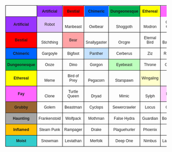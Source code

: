 


<style type="text/css">
.tg  {border-collapse:collapse;border-spacing:0;}
.tg td{border-color:black;border-style:solid;border-width:1px;font-family:Arial, sans-serif;font-size:14px;
  overflow:hidden;padding:10px 5px;word-break:normal;}
.tg th{border-color:black;border-style:solid;border-width:1px;font-family:Arial, sans-serif;font-size:14px;
  font-weight:normal;overflow:hidden;padding:10px 5px;word-break:normal;}
.tg .tg-p7qr{background-color:#F00;font-size:12px;font-weight:bold;text-align:center;vertical-align:middle}
.tg .tg-bgo7{font-size:12px;text-align:center;vertical-align:bottom}
.tg .tg-18w4{font-size:12px;position:-webkit-sticky;position:sticky;text-align:center;top:-1px;vertical-align:bottom;
  will-change:transform}
.tg .tg-vjin{background-color:#C5E2FF;font-size:12px;text-align:center;vertical-align:middle}
.tg .tg-gzuo{background-color:#963;font-size:12px;font-weight:bold;position:-webkit-sticky;position:sticky;text-align:center;
  top:-1px;vertical-align:middle;will-change:transform}
.tg .tg-pq4w{background-color:#F00;font-size:12px;font-weight:bold;position:-webkit-sticky;position:sticky;text-align:center;
  top:-1px;vertical-align:middle;will-change:transform}
.tg .tg-c9eh{background-color:#93F;font-size:12px;font-weight:bold;text-align:center;vertical-align:middle}
.tg .tg-yfds{background-color:#F6F;font-size:12px;font-weight:bold;position:-webkit-sticky;position:sticky;text-align:center;
  top:-1px;vertical-align:middle;will-change:transform}
.tg .tg-zzp7{background-color:#A6A6A6;font-size:12px;font-weight:bold;position:-webkit-sticky;position:sticky;text-align:center;
  top:-1px;vertical-align:middle;will-change:transform}
.tg .tg-hv31{background-color:#3CC;font-size:12px;font-weight:bold;position:-webkit-sticky;position:sticky;text-align:center;
  top:-1px;vertical-align:middle;will-change:transform}
.tg .tg-26gm{background-color:#93F;font-size:12px;font-weight:bold;position:-webkit-sticky;position:sticky;text-align:center;
  top:-1px;vertical-align:middle;will-change:transform}
.tg .tg-hr1w{background-color:#BDFFBD;font-size:12px;text-align:center;vertical-align:middle}
.tg .tg-grja{background-color:#E2C5A8;font-size:12px;text-align:center;vertical-align:middle}
.tg .tg-u2ie{background-color:#06F;font-size:12px;font-weight:bold;position:-webkit-sticky;position:sticky;text-align:center;
  top:-1px;vertical-align:middle;will-change:transform}
.tg .tg-1y9n{background-color:#00B050;font-size:12px;font-weight:bold;position:-webkit-sticky;position:sticky;text-align:center;
  top:-1px;vertical-align:middle;will-change:transform}
.tg .tg-t41y{background-color:#FF0;font-size:12px;font-weight:bold;position:-webkit-sticky;position:sticky;text-align:center;
  top:-1px;vertical-align:middle;will-change:transform}
.tg .tg-j9rr{background-color:#FFC000;font-size:12px;font-weight:bold;position:-webkit-sticky;position:sticky;text-align:center;
  top:-1px;vertical-align:middle;will-change:transform}
.tg .tg-6zef{background-color:#E0C1FF;font-size:12px;text-align:center;vertical-align:middle}
.tg .tg-2c6i{background-color:#FFA3A5;font-size:12px;text-align:center;vertical-align:middle}
.tg .tg-ob83{background-color:#06F;font-size:12px;font-weight:bold;text-align:center;vertical-align:middle}
.tg .tg-v8d4{background-color:#00B050;font-size:12px;font-weight:bold;text-align:center;vertical-align:middle}
.tg .tg-zdr7{background-color:#FF0;font-size:12px;font-weight:bold;text-align:center;vertical-align:middle}
.tg .tg-hrpd{background-color:#FFC;font-size:12px;text-align:center;vertical-align:middle}
.tg .tg-mpq5{background-color:#F6F;font-size:12px;font-weight:bold;text-align:center;vertical-align:middle}
.tg .tg-b3h7{background-color:#FCF;font-size:12px;text-align:center;vertical-align:middle}
.tg .tg-5i8t{background-color:#963;font-size:12px;font-weight:bold;text-align:center;vertical-align:middle}
.tg .tg-6cte{background-color:#A6A6A6;font-size:12px;font-weight:bold;text-align:center;vertical-align:middle}
.tg .tg-bqcx{background-color:#D9D9D9;font-size:12px;text-align:center;vertical-align:middle}
.tg .tg-jkic{background-color:#FFC000;font-size:12px;font-weight:bold;text-align:center;vertical-align:middle}
.tg .tg-at2z{background-color:#FFEEB7;font-size:12px;text-align:center;vertical-align:middle}
.tg .tg-nqo0{background-color:#3CC;font-size:12px;font-weight:bold;text-align:center;vertical-align:middle}
.tg .tg-go8x{background-color:#CFF;font-size:12px;text-align:center;vertical-align:middle}
.tg-sort-header::-moz-selection{background:0 0}
.tg-sort-header::selection{background:0 0}.tg-sort-header{cursor:pointer}
.tg-sort-header:after{content:'';float:right;margin-top:7px;border-width:0 5px 5px;border-style:solid;
  border-color:#404040 transparent;visibility:hidden}
.tg-sort-header:hover:after{visibility:visible}
.tg-sort-asc:after,.tg-sort-asc:hover:after,.tg-sort-desc:after{visibility:visible;opacity:.4}
.tg-sort-desc:after{border-bottom:none;border-width:5px 5px 0}@media screen and (max-width: 767px) {.tg {width: auto !important;}.tg col {width: auto !important;}.tg-wrap {overflow-x: auto;-webkit-overflow-scrolling: touch;}}</style>
<div class="tg-wrap"><table id="tg-EAvk4" class="tg">
<thead>
  <tr>
    <th class="tg-18w4"></th>
    <th class="tg-26gm">Artificial</th>
    <th class="tg-pq4w">Bestial</th>
    <th class="tg-u2ie">Chimeric</th>
    <th class="tg-1y9n">Dungeonesque</th>
    <th class="tg-t41y">Ethereal</th>
    <th class="tg-yfds">Fay</th>
    <th class="tg-gzuo">Grubby</th>
    <th class="tg-zzp7">Haunting</th>
    <th class="tg-j9rr">Inflamed</th>
    <th class="tg-hv31">Moist</th>
  </tr>
</thead>
<tbody>
  <tr>
    <td class="tg-c9eh">Artificial</td>
    <td class="tg-6zef">Robot</td>
    <td class="tg-bgo7">Manbeast</td>
    <td class="tg-bgo7">Owlbear</td>
    <td class="tg-bgo7">Shoggoth</td>
    <td class="tg-bgo7">Modron</td>
    <td class="tg-bgo7">Candy Critter</td>
    <td class="tg-bgo7">Fake Egg</td>
    <td class="tg-bgo7">Zombie</td>
    <td class="tg-bgo7">Tarbeast</td>
    <td class="tg-bgo7">Submarine</td>
  </tr>
  <tr>
    <td class="tg-p7qr">Bestial</td>
    <td class="tg-bgo7">Stichthing</td>
    <td class="tg-2c6i">Bear</td>
    <td class="tg-bgo7">Snallygaster</td>
    <td class="tg-bgo7">Orcgre</td>
    <td class="tg-bgo7">Eternal Bird</td>
    <td class="tg-bgo7">Ball of Fur</td>
    <td class="tg-bgo7">Big Rat</td>
    <td class="tg-bgo7">Lycanthrope</td>
    <td class="tg-bgo7">Rakshasha</td>
    <td class="tg-bgo7">Shark</td>
  </tr>
  <tr>
    <td class="tg-ob83">Chimeric</td>
    <td class="tg-bgo7">Gargoyle</td>
    <td class="tg-bgo7">Bigfoot</td>
    <td class="tg-vjin">Panther</td>
    <td class="tg-bgo7">Cerberus</td>
    <td class="tg-bgo7">Ziz</td>
    <td class="tg-bgo7">Reptilian</td>
    <td class="tg-bgo7">Basilisk</td>
    <td class="tg-bgo7">Pumpkinking</td>
    <td class="tg-bgo7">Firefox</td>
    <td class="tg-bgo7">Kraken</td>
  </tr>
  <tr>
    <td class="tg-v8d4">Dungeonesque</td>
    <td class="tg-bgo7">Ooze</td>
    <td class="tg-bgo7">Dino</td>
    <td class="tg-bgo7">Gorgon</td>
    <td class="tg-hr1w">Eyebeast</td>
    <td class="tg-bgo7">Throne</td>
    <td class="tg-bgo7">Gnome</td>
    <td class="tg-bgo7">Spider</td>
    <td class="tg-bgo7">Shadow</td>
    <td class="tg-bgo7">Cherufe</td>
    <td class="tg-bgo7">Urchin</td>
  </tr>
  <tr>
    <td class="tg-zdr7">Ethereal</td>
    <td class="tg-bgo7">Meme</td>
    <td class="tg-bgo7">Bird of Prey</td>
    <td class="tg-bgo7">Pegacorn</td>
    <td class="tg-bgo7">Starspawn</td>
    <td class="tg-hrpd">Wingaling</td>
    <td class="tg-bgo7">Fairy</td>
    <td class="tg-bgo7">Bat</td>
    <td class="tg-bgo7">Ghost</td>
    <td class="tg-bgo7">Djinn</td>
    <td class="tg-bgo7">Flying Fish</td>
  </tr>
  <tr>
    <td class="tg-mpq5">Fay</td>
    <td class="tg-bgo7">Clone</td>
    <td class="tg-bgo7">Turtle Queen</td>
    <td class="tg-bgo7">Dryad</td>
    <td class="tg-bgo7">Mimic</td>
    <td class="tg-bgo7">Sylph</td>
    <td class="tg-b3h7">Li'l Elf</td>
    <td class="tg-bgo7">Ball of Teeth</td>
    <td class="tg-bgo7">Vampire</td>
    <td class="tg-bgo7">Will o Wisp</td>
    <td class="tg-bgo7">Jelly</td>
  </tr>
  <tr>
    <td class="tg-5i8t">Grubby</td>
    <td class="tg-bgo7">Golem</td>
    <td class="tg-bgo7">Beastman</td>
    <td class="tg-bgo7">Cyclops</td>
    <td class="tg-bgo7">Sewercrawler</td>
    <td class="tg-bgo7">Locus</td>
    <td class="tg-bgo7">Goblin</td>
    <td class="tg-grja">Wormlord</td>
    <td class="tg-bgo7">Mummy</td>
    <td class="tg-bgo7">Firebug</td>
    <td class="tg-bgo7">Eel</td>
  </tr>
  <tr>
    <td class="tg-6cte">Haunting</td>
    <td class="tg-bgo7">Frankenstoid</td>
    <td class="tg-bgo7">Wolfpack</td>
    <td class="tg-bgo7">Mothman</td>
    <td class="tg-bgo7">False Hydra</td>
    <td class="tg-bgo7">Guardian</td>
    <td class="tg-bgo7">Bogeyman</td>
    <td class="tg-bgo7">Lemur</td>
    <td class="tg-bqcx">Skeleton</td>
    <td class="tg-bgo7">Hellhound</td>
    <td class="tg-bgo7">Angler</td>
  </tr>
  <tr>
    <td class="tg-jkic">Inflamed</td>
    <td class="tg-bgo7">Steam Punk</td>
    <td class="tg-bgo7">Rampager</td>
    <td class="tg-bgo7">Drake</td>
    <td class="tg-bgo7">Plaguehurler</td>
    <td class="tg-bgo7">Phoenix</td>
    <td class="tg-bgo7">Imp</td>
    <td class="tg-bgo7">Compostling</td>
    <td class="tg-bgo7">Devil</td>
    <td class="tg-at2z">Flamespren</td>
    <td class="tg-bgo7">Fishstick</td>
  </tr>
  <tr>
    <td class="tg-nqo0">Moist</td>
    <td class="tg-bgo7">Snowman</td>
    <td class="tg-bgo7">Leviathan</td>
    <td class="tg-bgo7">Merfolk</td>
    <td class="tg-bgo7">Deep One</td>
    <td class="tg-bgo7">Nimbus</td>
    <td class="tg-bgo7">Lake Lady</td>
    <td class="tg-bgo7">Serpent</td>
    <td class="tg-bgo7">Swampheap</td>
    <td class="tg-bgo7">Salamander</td>
    <td class="tg-go8x">Trout</td>
  </tr>
</tbody>
</table></div>
<script charset="utf-8">var TGSort=window.TGSort||function(n){"use strict";function r(n){return n?n.length:0}function t(n,t,e,o=0){for(e=r(n);o<e;++o)t(n[o],o)}function e(n){return n.split("").reverse().join("")}function o(n){var e=n[0];return t(n,function(n){for(;!n.startsWith(e);)e=e.substring(0,r(e)-1)}),r(e)}function u(n,r,e=[]){return t(n,function(n){r(n)&&e.push(n)}),e}var a=parseFloat;function i(n,r){return function(t){var e="";return t.replace(n,function(n,t,o){return e=t.replace(r,"")+"."+(o||"").substring(1)}),a(e)}}var s=i(/^(?:\s*)([+-]?(?:\d+)(?:,\d{3})*)(\.\d*)?$/g,/,/g),c=i(/^(?:\s*)([+-]?(?:\d+)(?:\.\d{3})*)(,\d*)?$/g,/\./g);function f(n){var t=a(n);return!isNaN(t)&&r(""+t)+1>=r(n)?t:NaN}function d(n){var e=[],o=n;return t([f,s,c],function(u){var a=[],i=[];t(n,function(n,r){r=u(n),a.push(r),r||i.push(n)}),r(i)<r(o)&&(o=i,e=a)}),r(u(o,function(n){return n==o[0]}))==r(o)?e:[]}function v(n){if("TABLE"==n.nodeName){for(var a=function(r){var e,o,u=[],a=[];return function n(r,e){e(r),t(r.childNodes,function(r){n(r,e)})}(n,function(n){"TR"==(o=n.nodeName)?(e=[],u.push(e),a.push(n)):"TD"!=o&&"TH"!=o||e.push(n)}),[u,a]}(),i=a[0],s=a[1],c=r(i),f=c>1&&r(i[0])<r(i[1])?1:0,v=f+1,p=i[f],h=r(p),l=[],g=[],N=[],m=v;m<c;++m){for(var T=0;T<h;++T){r(g)<h&&g.push([]);var C=i[m][T],L=C.textContent||C.innerText||"";g[T].push(L.trim())}N.push(m-v)}t(p,function(n,t){l[t]=0;var a=n.classList;a.add("tg-sort-header"),n.addEventListener("click",function(){var n=l[t];!function(){for(var n=0;n<h;++n){var r=p[n].classList;r.remove("tg-sort-asc"),r.remove("tg-sort-desc"),l[n]=0}}(),(n=1==n?-1:+!n)&&a.add(n>0?"tg-sort-asc":"tg-sort-desc"),l[t]=n;var i,f=g[t],m=function(r,t){return n*f[r].localeCompare(f[t])||n*(r-t)},T=function(n){var t=d(n);if(!r(t)){var u=o(n),a=o(n.map(e));t=d(n.map(function(n){return n.substring(u,r(n)-a)}))}return t}(f);(r(T)||r(T=r(u(i=f.map(Date.parse),isNaN))?[]:i))&&(m=function(r,t){var e=T[r],o=T[t],u=isNaN(e),a=isNaN(o);return u&&a?0:u?-n:a?n:e>o?n:e<o?-n:n*(r-t)});var C,L=N.slice();L.sort(m);for(var E=v;E<c;++E)(C=s[E].parentNode).removeChild(s[E]);for(E=v;E<c;++E)C.appendChild(s[v+L[E-v]])})})}}n.addEventListener("DOMContentLoaded",function(){for(var t=n.getElementsByClassName("tg"),e=0;e<r(t);++e)try{v(t[e])}catch(n){}})}(document)</script>
